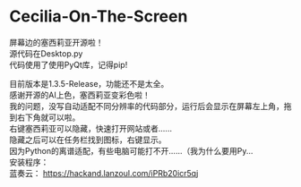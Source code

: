# Cecilia-On-The-Screen
屏幕边的塞西莉亚开源啦！  
源代码在Desktop.py  
代码使用了使用PyQt库，记得pip!    
  
目前版本是1.3.5-Release，功能还不是太全。  
感谢开源的AI上色，塞西莉亚变彩色啦！  
我的问题，没写自动适配不同分辨率的代码部分，运行后会显示在屏幕左上角，拖到右下角就可以啦。  
右键塞西莉亚可以隐藏，快速打开网站或者......  
隐藏之后可以在任务栏找到图标，右键显示。  
因为Python的离谱适配，有些电脑可能打不开......（我为什么要用Py...  
安装程序：  
蓝奏云： https://hackand.lanzoul.com/iPRb20icr5qj
